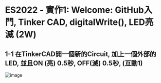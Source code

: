 # ES2022 - 實作1: Welcome: GitHub入門, Tinker CAD, digitalWrite(), LED亮滅 (2W) 

## 1-1 在TinkerCAD開一個新的Circuit, 加上一個外部的LED, 並且ON (亮) 0.5秒, OFF(滅) 0.5秒, (互動1)

![image](https://user-images.githubusercontent.com/100506178/187060634-b6e1ee89-255e-4d70-b4ae-159229993793.png)
